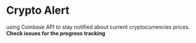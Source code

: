 # Crypto Alert
using Coinbase API to stay notified about current cryptocurrencies prices.
**Check issues for the progress tracking**
